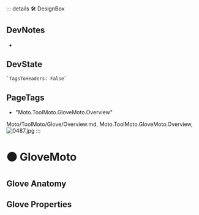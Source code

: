 ::: details 🛠 <dev>DesignBox</dev>

## DevNotes

-

## DevState

```py
`TagsToHeaders: False`
```

<h2>PageTags</h2>

- "Moto.ToolMoto.GloveMoto.Overview"

Moto/ToolMoto/Glove/Overview.md, <dev>Moto.ToolMoto.GloveMoto.Overview</dev>, ![0487.jpg](/PaperPhoto/0487.jpg)
:::

# 🟠 <moto>GloveMoto</moto>

## Glove Anatomy

## Glove Properties
